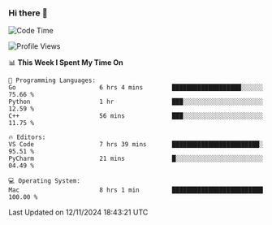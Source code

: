 ### Hi there 👋

<!--START_SECTION:waka-->
![Code Time](http://img.shields.io/badge/Code%20Time-825%20hrs%2049%20mins-blue)

![Profile Views](http://img.shields.io/badge/Profile%20Views-0-blue)

📊 **This Week I Spent My Time On** 

```text
💬 Programming Languages: 
Go                       6 hrs 4 mins        ███████████████████░░░░░░   75.66 % 
Python                   1 hr                ███░░░░░░░░░░░░░░░░░░░░░░   12.59 % 
C++                      56 mins             ███░░░░░░░░░░░░░░░░░░░░░░   11.75 % 

🔥 Editors: 
VS Code                  7 hrs 39 mins       ████████████████████████░   95.51 % 
PyCharm                  21 mins             █░░░░░░░░░░░░░░░░░░░░░░░░   04.49 % 

💻 Operating System: 
Mac                      8 hrs 1 min         █████████████████████████   100.00 % 
```


 Last Updated on 12/11/2024 18:43:21 UTC
<!--END_SECTION:waka-->

<!--
**JackeyHua-SJTU/JackeyHua-SJTU** is a ✨ _special_ ✨ repository because its `README.md` (this file) appears on your GitHub profile.

Here are some ideas to get you started:

- 🔭 I’m currently working on ...
- 🌱 I’m currently learning ...
- 👯 I’m looking to collaborate on ...
- 🤔 I’m looking for help with ...
- 💬 Ask me about ...
- 📫 How to reach me: ...
- 😄 Pronouns: ...
- ⚡ Fun fact: ...
-->
